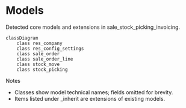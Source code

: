 # Models

Detected core models and extensions in sale_stock_picking_invoicing.

```mermaid
classDiagram
    class res_company
    class res_config_settings
    class sale_order
    class sale_order_line
    class stock_move
    class stock_picking
```

Notes
- Classes show model technical names; fields omitted for brevity.
- Items listed under _inherit are extensions of existing models.
